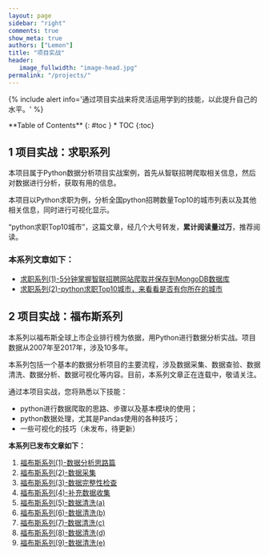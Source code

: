 ```yaml
---
layout: page
sidebar: "right"
comments: true
show_meta: true
authors: ["Lemon"]
title: "项目实战"
header:
   image_fullwidth: "image-head.jpg"
permalink: "/projects/"
---
```

{% include alert info='通过项目实战来将灵活运用学到的技能，以此提升自己的水平。' %}

<div class="panel radius" markdown="1">
**Table of Contents**
{: #toc }
*  TOC
{:toc}
</div>





## 1 项目实战：求职系列

本项目属于Python数据分析项目实战案例，首先从智联招聘爬取相关信息，然后对数据进行分析，获取有用的信息。

本项目以Python求职为例，分析全国python招聘数量Top10的城市列表以及其他相关信息，同时进行可视化显示。

“python求职Top10城市”，这篇文章，经几个大号转发，**累计阅读量过万**，推荐阅读。

### 本系列文章如下：
* [求职系列(1)-5分钟掌握智联招聘网站爬取并保存到MongoDB数据库](https://liyangbit.github.io/projects/projects-zhilian01-data-crawl/)
* [求职系列(2)-python求职Top10城市，来看看是否有你所在的城市](https://liyangbit.github.io/projects/projects-zhilian02-data-analysis/)


## 2 项目实战：福布斯系列

本系列以福布斯全球上市企业排行榜为依据，用Python进行数据分析实战。项目数据从2007年至2017年，涉及10多年。

本系列包括一个基本的数据分析项目的主要流程，涉及数据采集、数据查验、数据清洗、数据分析、数据可视化等内容。目前，本系列文章正在连载中，敬请关注。

通过本项目实战，您将熟悉以下技能：
* python进行数据爬取的思路、步骤以及基本模块的使用；
* python数据处理，尤其是Pandas使用的各种技巧；
* 一些可视化的技巧（未发布，待更新）

**本系列已发布文章如下：**
1. [福布斯系列(1)-数据分析思路篇](https://liyangbit.github.io/projects/projects-forbes01-start/)
1. [福布斯系列(2)-数据采集](https://liyangbit.github.io/projects/projects-forbes02-data-crawl/)
1. [福布斯系列(3)-数据完整性检查](https://liyangbit.github.io/projects/projects-forbes03-data-completeness-check/)
1. [福布斯系列(4)-补充数据收集](https://liyangbit.github.io/projects/projects-forbes04-data-crawl-02/)
1. [福布斯系列(5)-数据清洗(a)](https://liyangbit.github.io/projects/projects-forbes05-data-tidy-2007/)
1. [福布斯系列(6)-数据清洗(b)](https://liyangbit.github.io/projects/projects-forbes06-data-tidy-2008-2010/)
1. [福布斯系列(7)-数据清洗(c)](https://liyangbit.github.io/projects/projects-forbes07-data-tidy-2011-2015/)
1. [福布斯系列(8)-数据清洗(d)]()
1. [福布斯系列(9)-数据清洗(e)]()
